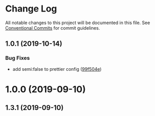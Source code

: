 # Change Log

All notable changes to this project will be documented in this file.
See [Conventional Commits](https://conventionalcommits.org) for commit guidelines.

## 1.0.1 (2019-10-14)

### Bug Fixes

- add semi:false to prettier config ([99f504e](https://github.com/blockmatic/dev-scripts/commit/99f504e))

# 1.0.0 (2019-09-10)

## 1.3.1 (2019-09-10)
